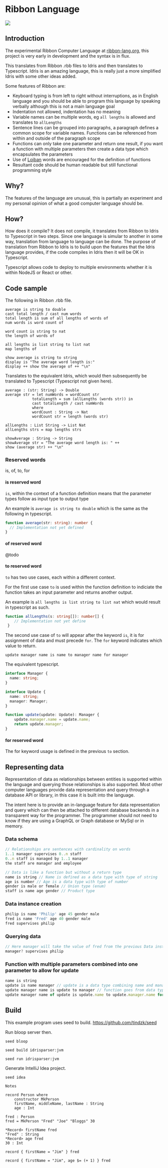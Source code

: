 # Ribbon Language

<img src="./ribbon.png">

## Introduction

The experimental Ribbon Computer Language at [ribbon-lang.org](https://ribbon-lang.org/), this project is very early in development and the syntax is in flux.

This translates from Ribbon .rbb files to Idris and then translates to Typescript. Idris is an amazing language, this is really just a more simplified Idris with some other ideas added.

Some features of Ribbon are:
* Keyboard typing is from left to right without interruptions, as in English language and you should be able to program this language by speaking verbally although this is not a main language goal
* Indentation not allowed, indentation has no meaning
* Variable names can be multiple words, eg ```all lengths``` is allowed and translates to ```allLengths```
* Sentence lines can be grouped into paragraphs, a paragraph defines a common scope for variable names. Functions can be referenced from within and outside of the paragraph scope
* Functions can only take one parameter and return one result, if you want a function with multiple parameters then create a data type which encapsulates the parameters
* Use of [Lojban](https://en.wikipedia.org/wiki/Lojban) words are encouraged for the definition of functions
* Resultant code should be human readable but still functional programming style

## Why?

The features of the language are unusual, this is partially an experiment and my personal opinion of what a good computer language should be.

## How?

How does it compile? It does not compile, it translates from Ribbon to Idris to Typescript in two steps. Since one language is simular to another in some way, translation from language to language can be done. The purpose of translation from Ribbon to Idris is to build upon the features that the Idris language provides, if the code compiles in Idris then it will be OK in Typescript.

Typescript allows code to deploy to multiple environments whether it is within NodeJS or React or other.

## Code sample

The following in Ribbon .rbb file.

```
average is string to double
cast total length / cast num words
total length is sum of all lengths of words of
num words is word count of

word count is string to nat
the length of words of

all lengths is list string to list nat
map lengths of

show average is string to string
display is "The average word length is:"
display ++ show the average of ++ "\n"
```

Translates to the equivalent Idris, which would then subsequently be translated to Typescript (Typescript not given here).
    
    average : (str: String) -> Double
    average str = let numWords = wordCount str
                totalLength = sum (allLengths (words str)) in
                cast totalLength / cast numWords
                where
                wordCount : String -> Nat
                wordCount str = length (words str)
    
    allLengths : List String -> List Nat
    allLengths strs = map lengths strs
    
    showAverage : String -> String
    showAverage str = "The average word length is: " ++
    show (average str) ++ "\n"

### Reserved words

is, of, to, for

#### is reserved word

```is```, within the context of a function definition means that the parameter types follow as input type to output type

An example is ```average is string to double``` which is the same as the following in typescript.

```typescript
function average(str: string): number { 
  // Implementation not yet defined
}
```

#### of reserved word

@todo

#### to reserved word

```to``` has two use cases, each within a different context.

For the first use case ```to``` is used within the function definition to indiciate the function takes an input parameter and returns another output.

An example is ```all lengths is list string to list nat``` which would result in typescript as such.

```typescript
function allLengths(s: string[]): number[] {
    // Implementation not yet define
 }
```

The second use case of ```to``` will appear after the keyword ```is```, it is for assignment of data and must precede ```for```. The ```for``` keyword indicates which value to return.

```update manager name is name to manager name for manager```

The equivalent typescript.

```typescript
interface Manager {
  name: string;
}

interface Update {
  name: string;
  manager: Manager;
}

function update(update: Update): Manager {
    update.manager.name = update.name;
    return update.manager;
}
```

#### for reserved word

The for keyword usage is defined in the previous ```to``` section.

## Representing data

Representation of data as relationships between entities is supported within the language and querying those relationships is also supported. Most other computer
  languages provide data representation and query through a database API or library, in this case it is built into the language.

The intent here is to provide an in-language feature for data representation and query which can then be attached to different database backends in a transparent way for the programmer. The programmer should not need to know if they are using a GraphQL or Graph database or MySql or in memory.

### Data schema

```javascript
// Relationships are sentences with cardinality on words
1..1 manager supervises 0..n staff
0..n staff is managed by 1..1 manager
the staff are manager and employee
```

```javascript
// Data is like a function but without a return type
name is string // Name is defined as a data type with type of string
age is number // Age is a data type with type of number
gender is male or female // Union type (enum)
staff is name age gender // Product type
```

### Data instance creation

```javascript
philip is name 'Philip' age 45 gender male
fred is name 'Fred' age 40 gender male
fred supervises philip
```

### Querying data

```javascript
// Here manager will take the value of fred from the previous Data instance creation
manager? supervises philip
```
### Function with multiple parameters combined into one parameter to allow for update

```javascript
name is string
update is name manager // update is a data type combining name and manager
update manager name is update to manager // function goes from data type update to data type manager
update manager name of update is update.name to update.manager.name for update.manager
```

## Build

This example program uses seed to build.
https://github.com/tindzk/seed

Run bloop server then.

`seed bloop`

`seed build idrisparser:jvm`

`seed run idrisparser:jvm`

Generate IntelliJ Idea project.

`seed idea`


```
Notes

record Person where
    constructor MkPerson
    firstName, middleName, lastName : String
    age : Int

fred : Person
fred = MkPerson "Fred" "Joe" "Bloggs" 30

*Record> firstName fred
"Fred" : String
*Record> age fred
30 : Int

record { firstName = "Jim" } fred

record { firstName = "Jim", age $= (+ 1) } fred
```


